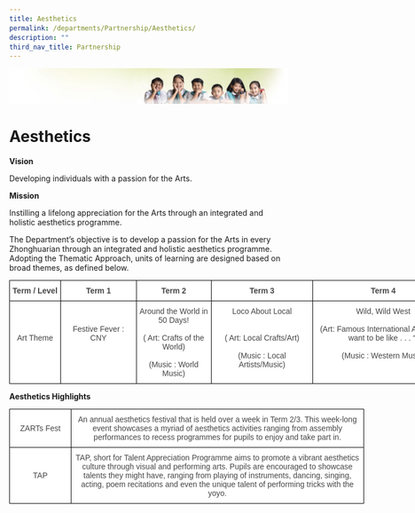 ```yaml
---
title: Aesthetics
permalink: /departments/Partnership/Aesthetics/
description: ""
third_nav_title: Partnership
---
```

![](/images/Banner.jpg)

Aesthetics 
===========

**Vision**

Developing individuals with a passion for the Arts.

**Mission**

Instilling a lifelong appreciation for the Arts through an integrated and holistic aesthetics programme.

The Department’s objective is to develop a passion for the Arts in every Zhonghuarian through an integrated and holistic aesthetics programme. Adopting the Thematic Approach, units of learning are designed based on broad themes, as defined below.

<style type="text/css">
.tg  {border-collapse:collapse;border-spacing:0;}
.tg td{border-color:black;border-style:solid;border-width:1px;font-family:Arial, sans-serif;font-size:14px;
  overflow:hidden;padding:10px 5px;word-break:normal;}
.tg th{border-color:black;border-style:solid;border-width:1px;font-family:Arial, sans-serif;font-size:14px;
  font-weight:normal;overflow:hidden;padding:10px 5px;word-break:normal;}
.tg .tg-sxkx{background-color:#FFF;color:#454545;text-align:center;vertical-align:top}
.tg .tg-2fwu{background-color:#FFF;color:#454545;font-weight:bold;text-align:center;vertical-align:top}
</style>
<table class="tg" style="undefined;table-layout: fixed; width: 802px">
<colgroup>
<col style="width: 92px">
<col style="width: 137px">
<col style="width: 135px">
<col style="width: 184px">
<col style="width: 254px">
</colgroup>
<thead>
  <tr>
    <th class="tg-2fwu">Term / Level</th>
    <th class="tg-2fwu">Term 1</th>
    <th class="tg-2fwu">Term 2</th>
    <th class="tg-2fwu">Term 3</th>
    <th class="tg-2fwu">Term 4</th>
  </tr>
</thead>
<tbody>
  <tr>
    <td class="tg-sxkx"><br><br><br>Art Theme</td>
    <td class="tg-sxkx"><br><br>Festive Fever : CNY<br><br> </td>
    <td class="tg-sxkx">Around the World in 50 Days!<br><br>( Art: Crafts of the World)<br><br>(Music : World Music)</td>
    <td class="tg-sxkx">Loco About Local<br><br> <br>( Art: Local Crafts/Art)<br><br>(Music : Local Artists/Music)</td>
    <td class="tg-sxkx">Wild, Wild West<br><br>(Art: Famous International Artists – “I want to be like . . . “)<br><br>(Music : Western Music)</td>
  </tr>
</tbody>
</table>

**Aesthetics Highlights**

<style type="text/css">
.tg  {border-collapse:collapse;border-spacing:0;}
.tg td{border-color:black;border-style:solid;border-width:1px;font-family:Arial, sans-serif;font-size:14px;
  overflow:hidden;padding:10px 5px;word-break:normal;}
.tg th{border-color:black;border-style:solid;border-width:1px;font-family:Arial, sans-serif;font-size:14px;
  font-weight:normal;overflow:hidden;padding:10px 5px;word-break:normal;}
.tg .tg-sxkx{background-color:#FFF;color:#454545;text-align:center;vertical-align:top}
</style>
<table class="tg" style="undefined;table-layout: fixed; width: 640px">
<colgroup>
<col style="width: 111px">
<col style="width: 529px">
</colgroup>
<thead>
  <tr>
    <th class="tg-sxkx"><br>ZARTs Fest</th>
    <th class="tg-sxkx">An annual aesthetics festival that is held over a week in Term 2/3.  This week-long event showcases a myriad of aesthetics activities ranging from assembly performances to recess programmes for pupils to enjoy and take part in.</th>
  </tr>
</thead>
<tbody>
  <tr>
    <td class="tg-sxkx"><br><br>TAP</td>
    <td class="tg-sxkx">TAP, short for Talent Appreciation Programme aims to promote a vibrant aesthetics culture through visual and performing arts.  Pupils are encouraged to showcase talents they might have, ranging from playing of instruments, dancing, singing, acting, poem recitations and even the unique talent of performing tricks with the yoyo.</td>
  </tr>
</tbody>
</table>